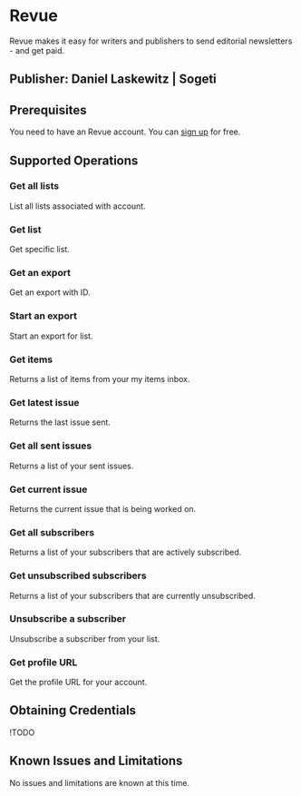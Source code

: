 # Revue

Revue makes it easy for writers and publishers to send editorial newsletters - and get paid.

## Publisher: Daniel Laskewitz | Sogeti

## Prerequisites

You need to have an Revue account. You can [sign up](https://www.getrevue.co/) for free.

## Supported Operations

### Get all lists

List all lists associated with account.

### Get list

Get specific list.

### Get an export

Get an export with ID.

### Start an export

Start an export for list.

### Get items

Returns a list of items from your my items inbox.

### Get latest issue

Returns the last issue sent.

### Get all sent issues

Returns a list of your sent issues.

### Get current issue

Returns the current issue that is being worked on.

### Get all subscribers

Returns a list of your subscribers that are actively subscribed.

### Get unsubscribed subscribers

Returns a list of your subscribers that are currently unsubscribed.

### Unsubscribe a subscriber

Unsubscribe a subscriber from your list.

### Get profile URL

Get the profile URL for your account.

## Obtaining Credentials

!TODO

## Known Issues and Limitations

No issues and limitations are known at this time.
